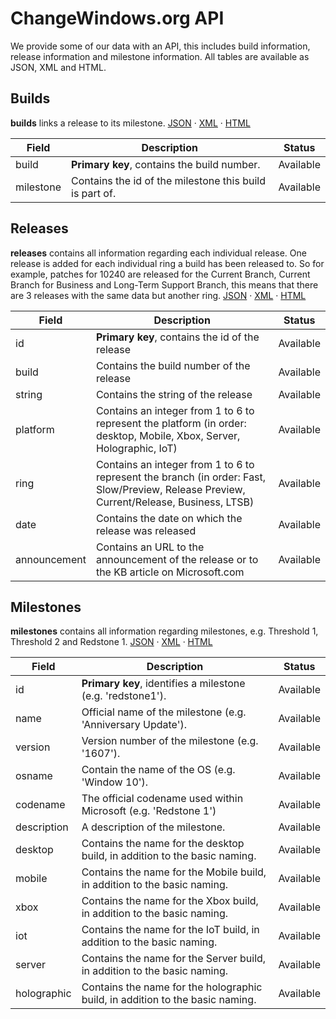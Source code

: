 # ChangeWindows.org API
We provide some of our data with an API, this includes build information, release information and milestone information. All tables are available as JSON, XML and HTML.

## Builds
**builds** links a release to its milestone.
[JSON](http://changewindows.org/api/cw/builds.json) &middot; [XML](http://changewindows.org/api/cw/builds.xml) &middot; [HTML](http://changewindows.org/api/cw/builds.html)

Field | Description | Status
------------ | ------------- | -------------
build | **Primary key**, contains the build number. | Available
milestone | Contains the id of the milestone this build is part of. | Available

## Releases
**releases** contains all information regarding each individual release. One release is added for each individual ring a build has been released to. So for example, patches for 10240 are released for the Current Branch, Current Branch for Business and Long-Term Support Branch, this means that there are 3 releases with the same data but another ring.
[JSON](http://changewindows.org/api/cw/releases.json) &middot; [XML](http://changewindows.org/api/cw/releases.xml) &middot; [HTML](http://changewindows.org/api/cw/releases.html)

Field | Description | Status
------------ | ------------- | -------------
id | **Primary key**, contains the id of the release | Available
build | Contains the build number of the release | Available
string | Contains the string of the release | Available
platform | Contains an integer from 1 to 6 to represent the platform (in order: desktop, Mobile, Xbox, Server, Holographic, IoT) | Available
ring | Contains an integer from 1 to 6 to represent the branch (in order: Fast, Slow/Preview, Release Preview, Current/Release, Business, LTSB) | Available
date | Contains the date on which the release was released | Available
announcement | Contains an URL to the announcement of the release or to the KB article on Microsoft.com | Available

## Milestones
**milestones** contains all information regarding milestones, e.g. Threshold 1, Threshold 2 and Redstone 1.
[JSON](http://changewindows.org/api/cw/milestones.json) &middot; [XML](http://changewindows.org/api/cw/milestones.xml) &middot; [HTML](http://changewindows.org/api/cw/milestones.html)

Field | Description | Status
------------ | ------------- | -------------
id | **Primary key**, identifies a milestone (e.g. 'redstone1'). | Available
name | Official name of the milestone (e.g. 'Anniversary Update'). | Available
version | Version number of the milestone (e.g. '1607'). | Available
osname | Contain the name of the OS (e.g. 'Window 10'). | Available
codename | The official codename used within Microsoft (e.g. 'Redstone 1') | Available
description | A description of the milestone. | Available
desktop | Contains the name for the desktop build, in addition to the basic naming. | Available
mobile | Contains the name for the Mobile build, in addition to the basic naming. | Available
xbox | Contains the name for the Xbox build, in addition to the basic naming. | Available
iot | Contains the name for the IoT build, in addition to the basic naming. | Available
server | Contains the name for the Server build, in addition to the basic naming. | Available
holographic | Contains the name for the holographic build, in addition to the basic naming. | Available